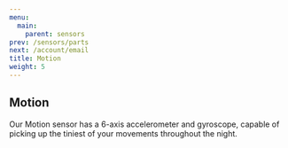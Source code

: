 ```yaml
---
menu:
  main:
    parent: sensors
prev: /sensors/parts
next: /account/email
title: Motion
weight: 5
---
```


## Motion


Our Motion sensor has a 6-axis accelerometer and gyroscope, capable of picking up the tiniest of your movements throughout the night.
